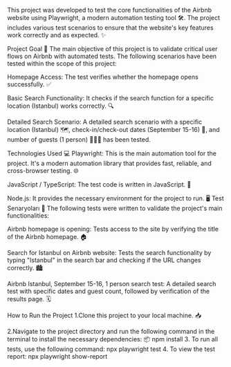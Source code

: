 This project was developed to test the core functionalities of the Airbnb website using Playwright, a modern automation testing tool 🛠️. The project includes various test scenarios to ensure that the website's key features work correctly and as expected. ✨

Project Goal 🎯
The main objective of this project is to validate critical user flows on Airbnb with automated tests. The following scenarios have been tested within the scope of this project:
 
Homepage Access: The test verifies whether the homepage opens successfully. ✅

Basic Search Functionality: It checks if the search function for a specific location (Istanbul) works correctly. 🔍

Detailed Search Scenario: A detailed search scenario with a specific location (Istanbul) 🗺️, check-in/check-out dates (September 15-16) 📅, and number of guests (1 person) 🧑‍🤝‍🧑 has been tested.

Technologies Used 💻
Playwright: This is the main automation tool for the project. It's a modern automation library that provides fast, reliable, and cross-browser testing. 🌐

JavaScript / TypeScript: The test code is written in JavaScript. 📜

Node.js: It provides the necessary environment for the project to run. 🖥️
Test Senaryoları 📝
The following tests were written to validate the project's main functionalities:

Airbnb homepage is opening: Tests access to the site by verifying the title of the Airbnb homepage. 🏠

Search for Istanbul on Airbnb website: Tests the search functionality by typing "Istanbul" in the search bar and checking if the URL changes correctly. 🏙️

Airbnb Istanbul, September 15-16, 1 person search test: A detailed search test with specific dates and guest count, followed by verification of the results page. 🗓️

How to Run the Project
1.Clone this project to your local machine. 📥 

2.Navigate to the project directory and run the following command in the terminal to install the necessary dependencies: 📦
   npm install
3. To run all tests, use the following command:
   npx playwright test
4. To view the test report:
   npx playwright show-report
